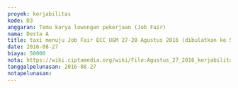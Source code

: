 ```yaml
---
proyek: kerjabilitas
kode: D3
anggaran: Temu karya lowongan pekerjaan (Job Fair)
nama: Desta A
title: taxi menuju Job Fair ECC UGM 27-28 Agustus 2016 (dibulatkan ke 50rb karena supir minta tambah untuk menurunkan penumpang dengan kursi roda)
date: 2016-08-27
biaya: 50000
nota: https://wiki.ciptamedia.org/wiki/File:Agustus_27_2016_kerjabilitas_D3_taxi_kantor_grahasaba_careerday_ugm_ndaru.jpg
tanggalpelunasan: 2016-08-27
notapelunasan:
---
```

